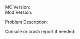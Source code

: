 MC Version:  
Mod Version:  

 
Problem Description:  

 

 

 

Console or crash report if needed:  
